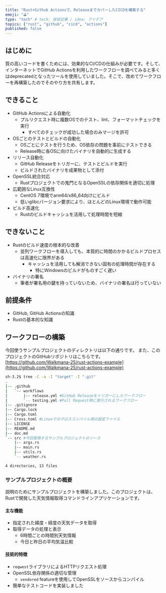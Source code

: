 ```yaml
---
title: "Rust+Github Actionsで、ReleaseまでカバーしたCICDを構築する"
emoji: "⛳"
type: "tech" # tech: 技術記事 / idea: アイデア
topics: ["rust", "github", "cicd", "actions"]
published: false
---
```


## はじめに

質の高いコードを書くためには、効果的なCI/CDの仕組みが必要です。そして、インターネットでGitHub Actionsを利用したワークフローを調べてみると多くはdeprecatedとなったツールを使用していました。そこで、改めてワークフローを再構築したのでそのやり方を共有します。

## できること

- GitHub Actionsによる自動化
  - プルリクエスト時に複数OSでのテスト、lint、フォーマットチェックを実行
    - すべてのチェックが成功した場合のみマージを許可
- OSごとのテストとビルドの自動化
  - OSごとにテストを行うため、OS依存の問題を事前にテストできる
  - Release時に各OSに向けたバイナリを自動的に生成する
- リリース自動化
  - GitHub Releaseをトリガーに、テストとビルドを実行
  - ビルドされたバイナリを成果物として添付
- OpenSSL統合対応
  - Rustプロジェクトでの鬼門となるOpenSSLの依存関係を適切に処理
- 広範囲なLinux互換性
  - CentOS 7環境でarm64/x86_64向けにビルド
  - 低いglibcバージョン要求により、ほとんどのLinux環境で動作可能
- ビルド高速化
  - Rustのビルドキャッシュを活用して処理時間を短縮
  
## できないこと

- Rustのビルド速度の根本的な改善
  - 並列ワークフローを導入しても、本質的に時間のかかるビルドプロセスは高速化に限界がある
    - キャッシュを活用しても解消できない固有の処理時間が存在する
      - 特にWindowsのビルドがものすごく遅い
- バイナリの署名
  - 筆者が署名用の鍵を持っていないため、バイナリの署名は行っていない
  
## 前提条件

- GitHub, GitHub Actionsの知識
- Rustの基本的な知識

## ワークフローの構築

今回使うサンプルプロジェクトのディレクトリは以下の通りです。
また、このプロジェクトのGitHubリポジトリはこちらです。
[https://github.com/Walkmana-25/rust-actions-example](https://github.com/Walkmana-25/rust-actions-example)

```sh
sh-3.2$ tree -C -a -I "target" -I ".git"
.
|-- .github
|   `-- workflows
|       |-- release.yml #GitHub Releaseをトリガーにしたワークフロー
|       `-- testing.yml #Pull Request時に実行されるワークフロー
|-- .gitignore
|-- Cargo.lock
|-- Cargo.toml
|-- Cross.toml #Linuxでのクロスコンパイル用の設定ファイル
|-- LICENSE
|-- README.md
|-- doc.md
`-- src #今回使用するサンプルプロジェクトのソース
    |-- args.rs
    |-- main.rs
    |-- utils.rs
    `-- weather.rs

4 directories, 13 files
```

### サンプルプロジェクトの概要

説明のためにサンプルプロジェクトを構築しました。このプロジェクトは、Rustで開発した天気情報取得コマンドラインアプリケーションです。

#### 主な機能

- 指定された緯度・経度の天気データを取得
- 取得データの処理と表示
  - 6時間ごとの時間別天気情報
  - 今日と昨日の平均気温比較

#### 技術的特徴

- `reqwest`ライブラリによるHTTPリクエスト処理
- OpenSSL依存関係の適切な管理
  - `vendored` featureを使用してOpenSSLをソースからコンパイル
- 簡単なテストコードを実装しました

